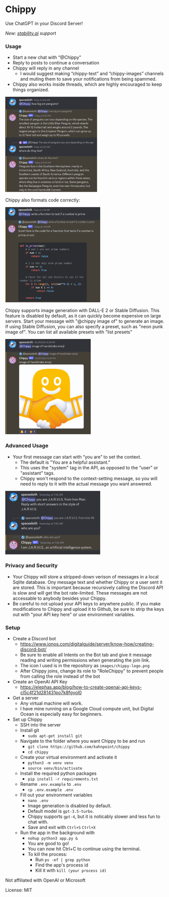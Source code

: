 # Chippy

Use ChatGPT in your Discord Server! 

_New: [stability.ai](https://stability.ai) support_

### Usage

- Start a new chat with “@Chippy"
- Reply to posts to continue a conversation
- Chippy will reply in any channel
  - I would suggest making “chippy-text” and “chippy-images” channels and muting them to save your notifications from being spammed.
- Chippy also works inside threads, which are highly encouraged to keep things organized.

<img src="images/screenshots/chippy1.png" alt="Image description" width="290" height="300">

Chippy also formats code correctly:

<img src="images/screenshots/chippy2.png" alt="Image description" width="300" height="300">

Chippy supports image generation with DALL-E 2 or Stable Diffusion. This feature is disabled by default, as it can quickly become expensive on large servers. Start your message with "@chippy image of" to generate an image. If using Stable Diffusion, you can also specify a preset, such as "neon punk image of". You can list all available presets with "list presets"

<img src="images/screenshots/chippy3.png" alt="Image description" width="270" height="300">

### Advanced Usage

- Your first message can start with “you are” to set the context.
  - The default is "You are a helpful assistant."
  - This uses the "system" tag in the API, as opposed to the "user" or "assistant" tags.
  - Chippy won't respond to the context-setting message, so you will need to reply to it with the actual message you want answered.

<img src="images/screenshots/chippy4.png" alt="Image description" width="300" height="200">

### Privacy and Security

- Your Chippy will store a stripped-down verison of messages in a local Sqlite database. Ony message text and whether Chippy or a user sent it are stored. This is important because recursively calling the Discord API is slow and will get the bot rate-limited. These messages are not accessable to anybody besides your Chippy.
- Be careful to not upload your API keys to anywhere public. If you make modifications to Chippy and upload it to Github, be sure to strip the keys out with "your API key here" or use environment variables.

### Setup

- Create a Discord bot
  - https://www.ionos.com/digitalguide/server/know-how/creating-discord-bot/
  - Be sure to enable all Intents on the Bot tab and give it message reading and writing permissions when generating the join link.
  - The icon I used is in the repository as `images/chippy-logo.png`
  - After Chippy joins, change its role to "RoleChippy" to prevent people from calling the role instead of the bot
- Create an OpenAI API Key
  - https://elephas.app/blog/how-to-create-openai-api-keys-cl5c4f21d281431po7k8fgyol0
- Get a server
  - Any virtual machine will work.
  - I have mine running on a Google Cloud compute unit, but Digital Ocean is especially easy for beginners.
- Set up Chippy
  - SSH into the server
  - Install git
    - `sudo apt-get install git`
  - Navigate to the folder where you want Chippy to be and run
    - `git clone https://github.com/kahnpoint/chippy`
    - `cd chippy`
  - Create your virtual environment and activate it
    - `python3 -m venv venv`
    - `source venv/bin/activate`
  - Install the required python packages
    - `pip install -r requirements.txt`
  - Rename `.env.example` to `.env`
    - `cp .env.example .env`
  - Fill out your environment variables
    - `nano .env`
    - Image generation is disabled by default.
    - Default model is `gpt-3.5-turbo`.
    - Chippy supports `gpt-4`, but it is noticably slower and less fun to chat with. 
    - Save and exit with `Ctrl+S` `Ctrl+X`
  - Run the app in the background with
    - `nohup python3 app.py &`
    - You are good to go!
    - You can now hit Ctrl+C to continue using the terminal.
    - To kill the process:
      - Run `ps -ef | grep python`
      - Find the app's process id
      - Kill it with `kill (your process id)`

Not affiliated with OpenAI or Microsoft

License: MIT
